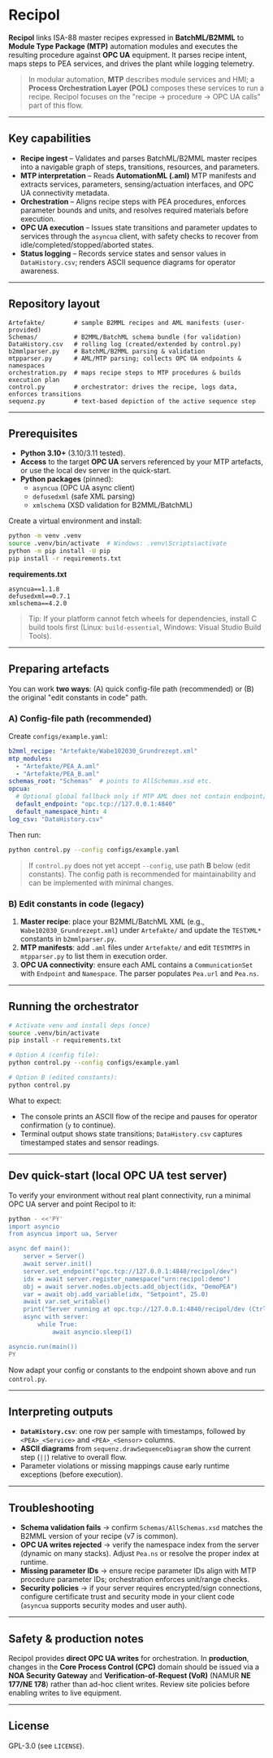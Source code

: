 # Recipol

**Recipol** links ISA-88 master recipes expressed in **BatchML/B2MML** to **Module Type Package (MTP)** automation modules and executes the resulting procedure against **OPC UA** equipment. It parses recipe intent, maps steps to PEA services, and drives the plant while logging telemetry.

> In modular automation, **MTP** describes module services and HMI; a **Process Orchestration Layer (POL)** composes these services to run a recipe. Recipol focuses on the "recipe → procedure → OPC UA calls" part of this flow.

---

## Key capabilities
- **Recipe ingest** – Validates and parses BatchML/B2MML master recipes into a navigable graph of steps, transitions, resources, and parameters.
- **MTP interpretation** – Reads **AutomationML (.aml)** MTP manifests and extracts services, parameters, sensing/actuation interfaces, and OPC UA connectivity metadata.
- **Orchestration** – Aligns recipe steps with PEA procedures, enforces parameter bounds and units, and resolves required materials before execution.
- **OPC UA execution** – Issues state transitions and parameter updates to services through the `asyncua` client, with safety checks to recover from idle/completed/stopped/aborted states.
- **Status logging** – Records service states and sensor values in `DataHistory.csv`; renders ASCII sequence diagrams for operator awareness.

---

## Repository layout
```text
Artefakte/        # sample B2MML recipes and AML manifests (user-provided)
Schemas/          # B2MML/BatchML schema bundle (for validation)
DataHistory.csv   # rolling log (created/extended by control.py)
b2mmlparser.py    # BatchML/B2MML parsing & validation
mtpparser.py      # AML/MTP parsing; collects OPC UA endpoints & namespaces
orchestration.py  # maps recipe steps to MTP procedures & builds execution plan
control.py        # orchestrator: drives the recipe, logs data, enforces transitions
sequenz.py        # text-based depiction of the active sequence step
```

---

## Prerequisites
- **Python 3.10+** (3.10/3.11 tested).
- **Access** to the target **OPC UA** servers referenced by your MTP artefacts, or use the local dev server in the quick-start.
- **Python packages** (pinned):
  - `asyncua` (OPC UA async client)
  - `defusedxml` (safe XML parsing)
  - `xmlschema` (XSD validation for B2MML/BatchML)

Create a virtual environment and install:

```bash
python -m venv .venv
source .venv/bin/activate  # Windows: .venv\Scripts\activate
python -m pip install -U pip
pip install -r requirements.txt
```

**requirements.txt**

```text
asyncua==1.1.8
defusedxml==0.7.1
xmlschema==4.2.0
```

> Tip: If your platform cannot fetch wheels for dependencies, install C build tools first (Linux: `build-essential`, Windows: Visual Studio Build Tools).

---

## Preparing artefacts

You can work **two ways**: (A) quick config-file path (recommended) or (B) the original "edit constants in code" path.

### A) Config-file path (recommended)

Create `configs/example.yaml`:

```yaml
b2mml_recipe: "Artefakte/Wabe102030_Grundrezept.xml"
mtp_modules:
  - "Artefakte/PEA_A.aml"
  - "Artefakte/PEA_B.aml"
schemas_root: "Schemas"  # points to AllSchemas.xsd etc.
opcua:
  # Optional global fallback only if MTP AML does not contain endpoint/namespace
  default_endpoint: "opc.tcp://127.0.0.1:4840"
  default_namespace_hint: 4
log_csv: "DataHistory.csv"
```

Then run:

```bash
python control.py --config configs/example.yaml
```

> If `control.py` does not yet accept `--config`, use path **B** below (edit constants). The config path is recommended for maintainability and can be implemented with minimal changes.

### B) Edit constants in code (legacy)

1. **Master recipe**: place your B2MML/BatchML XML (e.g., `Wabe102030_Grundrezept.xml`) under `Artefakte/` and update the `TESTXML*` constants in `b2mmlparser.py`.
2. **MTP manifests**: add `.aml` files under `Artefakte/` and edit `TESTMTPS` in `mtpparser.py` to list them in execution order.
3. **OPC UA connectivity**: ensure each AML contains a `CommunicationSet` with `Endpoint` and `Namespace`. The parser populates `Pea.url` and `Pea.ns`.

---

## Running the orchestrator

```bash
# Activate venv and install deps (once)
source .venv/bin/activate
pip install -r requirements.txt

# Option A (config file):
python control.py --config configs/example.yaml

# Option B (edited constants):
python control.py
```

What to expect:

- The console prints an ASCII flow of the recipe and pauses for operator confirmation (`y` to continue).
- Terminal output shows state transitions; `DataHistory.csv` captures timestamped states and sensor readings.

---

## Dev quick-start (local OPC UA test server)

To verify your environment without real plant connectivity, run a minimal OPC UA server and point Recipol to it:

```bash
python - <<'PY'
import asyncio
from asyncua import ua, Server

async def main():
    server = Server()
    await server.init()
    server.set_endpoint("opc.tcp://127.0.0.1:4840/recipol/dev")
    idx = await server.register_namespace("urn:recipol:demo")
    obj = await server.nodes.objects.add_object(idx, "DemoPEA")
    var = await obj.add_variable(idx, "Setpoint", 25.0)
    await var.set_writable()
    print("Server running at opc.tcp://127.0.0.1:4840/recipol/dev (Ctrl+C to stop)")
    async with server:
        while True:
            await asyncio.sleep(1)

asyncio.run(main())
PY
```

Now adapt your config or constants to the endpoint shown above and run `control.py`.

---

## Interpreting outputs

- **`DataHistory.csv`**: one row per sample with timestamps, followed by `<PEA>_<Service>` and `<PEA>_<Sensor>` columns.
- **ASCII diagrams** from `sequenz.drawSequenceDiagram` show the current step (`||`) relative to overall flow.
- Parameter violations or missing mappings cause early runtime exceptions (before execution).

---

## Troubleshooting

- **Schema validation fails** → confirm `Schemas/AllSchemas.xsd` matches the B2MML version of your recipe (v7 is common).
- **OPC UA writes rejected** → verify the namespace index from the server (dynamic on many stacks). Adjust `Pea.ns` or resolve the proper index at runtime.
- **Missing parameter IDs** → ensure recipe parameter IDs align with MTP procedure parameter IDs; orchestration enforces unit/range checks.
- **Security policies** → if your server requires encrypted/sign connections, configure certificate trust and security mode in your client code (`asyncua` supports security modes and user auth).

---

## Safety & production notes

Recipol provides **direct OPC UA writes** for orchestration. In **production**, changes in the **Core Process Control (CPC)** domain should be issued via a **NOA Security Gateway** and **Verification-of-Request (VoR)** (NAMUR **NE 177/NE 178**) rather than ad-hoc client writes. Review site policies before enabling writes to live equipment.

---

## License

GPL-3.0 (see `LICENSE`).
